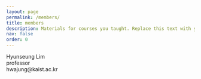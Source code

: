 ```yaml
---
layout: page
permalink: /members/
title: members
description: Materials for courses you taught. Replace this text with your description.
nav: false
order: 0
---
```


<!-- _pages/members.md -->
<div class="members">
    <div class="member">
        <div class="image">
        </div>
        <div class="name">
            Hyunseung Lim
        </div>
        <div class="position">
            professor
        </div>
        <div class="mail">
            hwajung@kaist.ac.kr
        </div>
    </div>
</div>